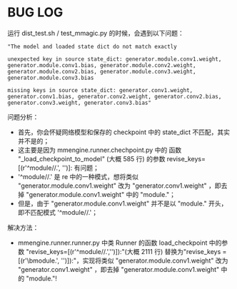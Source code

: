 
# BUG LOG
运行 dist_test.sh / test_mmagic.py 的时候，会遇到以下问题：
```shell
"The model and loaded state dict do not match exactly

unexpected key in source state_dict: generator.module.conv1.weight, generator.module.conv1.bias, generator.module.conv2.weight, generator.module.conv2.bias, generator.module.conv3.weight, generator.module.conv3.bias

missing keys in source state_dict: generator.conv1.weight, generator.conv1.bias, generator.conv2.weight, generator.conv2.bias, generator.conv3.weight, generator.conv3.bias"
```

问题分析：
- 首先，你会怀疑网络模型和保存的 checkpoint 中的 state_dict 不匹配，其实并不是的；
- 这主要是因为 mmengine.runner.chechpoint.py 中的 函数 "_load_checkpoint_to_model" (大概 585 行) 的参数 revise_keys=[(r'^module//.', '')]: 有问题；
- '^module//.' 是 re 中的一种模式，想将类似 "generator.module.conv1.weight" 改为 "generator.conv1.weight" ，即去掉 "generator.module.conv1.weight" 中的 "module."；
- 但是，由于 "generator.module.conv1.weight" 并不是以 "module." 开头，即不匹配模式 '^module//.'；

解决方法：
- mmengine.runner.runner.py 中类 Runner 的函数 load_checkpoint 中的参数 "revise_keys=[(r'^module//.','')]):"(大概 2111 行) 替换为"revise_keys = [(r'\bmodule\.', '')]):"，实现将类似 "generator.module.conv1.weight" 改为 "generator.conv1.weight" ，即去掉 "generator.module.conv1.weight" 中的 "module."!
